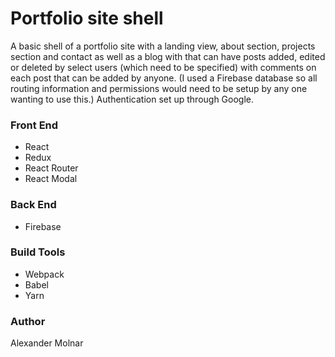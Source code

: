 # Portfolio site shell

A basic shell of a portfolio site with a landing view, about section, projects section and contact as well as a blog with that can have posts added, edited or deleted by select users (which need to be specified) with comments on each post that can be added by anyone. (I used a Firebase database so all routing information and permissions would need to be setup by any one wanting to use this.) Authentication set up through Google.

### Front End

* React
* Redux
* React Router
* React Modal

### Back End

* Firebase

### Build Tools

* Webpack
* Babel
* Yarn

### Author

Alexander Molnar